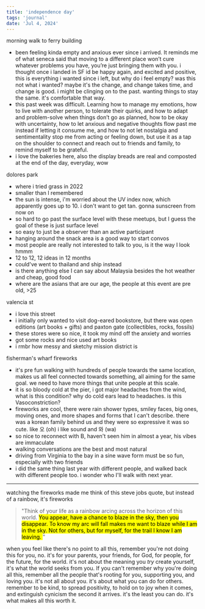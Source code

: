 ```yaml
---
title: 'independence day'
tags: 'journal'
date: 'Jul 4, 2024'
---
```


morning walk to ferry building

- been feeling kinda empty and anxious ever since i arrived. It reminds me of what seneca said that moving to a different place won’t cure whatever problems you have, you’re just bringing them with you. i thought once i landed in SF id be happy again, and excited and positive, this is everything i wanted since i left, but why do i feel empty? was this not what i wanted? maybe it's the change, and change takes time, and change is good. i might be clinging on to the past. wanting things to stay the same. it's comfortable that way.
- this past week was difficult. Learning how to manage my emotions, how to live with another person, to tolerate their quirks, and how to adapt and problem-solve when things don’t go as planned, how to be okay with uncertainty, how to let anxious and negative thoughts flow past me instead if letting it consume me, and how to not let nostalgia and sentimentality stop me from acting or feeling down, but use it as a tap on the shoulder to connect and reach out to friends and family, to remind myself to be grateful.
- i love the bakeries here, also the display breads are real and composted at the end of the day, everyday, wow

dolores park

- where i tried grass in 2022
- smaller than I remembered
- the sun is intense, i'm worried about the UV index now, which apparently goes up to 10. i don't want to get tan. gonna sunscreen from now on
- so hard to go past the surface level with these meetups, but I guess the goal of these is just surface level
- so easy to just be a observer than an active participant
- hanging around the snack area is a good way to start convos
- most people are really not interested to talk to you, is it the way I look hmmm
- 12 to 12, 12 ideas in 12 months
- could've went to thailand and ship instead
- is there anything else I can say about Malaysia besides the hot weather and cheap, good food
- where are the asians that are our age, the people at this event are pre old, >25

valencia st

- i love this street
- i initially only wanted to visit dog-eared bookstore, but there was open editions (art books + gifts) and paxton gate (collectibles, rocks, fossils)
- these stores were so nice, it took my mind off the anxiety and worries
- got some rocks and nice used art books
- i rmbr how messy and sketchy mission district is

fisherman's wharf fireworks

- it's pre fun walking with hundreds of people towards the same location, makes us all feel connected towards something, all aiming for the same goal. we need to have more things that unite people at this scale.
- it is so bloody cold at the pier, i got major headaches from the wind, what is this condition? why do cold ears lead to headaches. is this Vasoconstriction?
- fireworks are cool, there were rain shower types, smiley faces, big ones, moving ones, and more shapes and forms that I can't describe. there was a korean family behind us and they were so expressive it was so cute. like 오 (oh) i like sound and 와 (wa)
- so nice to reconnect with B, haven't seen him in almost a year, his vibes are immaculate
- walking conversations are the best and most natural
- driving from Virginia to the bay in a sine wave form must be so fun, especially with two friends
- i did the same thing last year with different people, and walked back with different people too. i wonder who I'll walk with next year.

---

watching the fireworks made me think of this steve jobs quote, but instead of a rainbow, it's fireworks

> "Think of your life as a rainbow arcing across the horizon of this world. <mark>You appear, have a chance to blaze in the sky, then you disappear. To know my arc will fall makes me want to blaze while I am in the sky. Not for others, but for myself, for the trail I know I am leaving. </mark>"

when you feel like there's no point to all this, remember you're not doing this for you, no. it's for your parents, your friends, for God, for people, for the future, for the world. it's not about the meaning you _try_ create yourself, it's what the world seeks from you. If you can't remember why you're doing all this, remember all the people that's rooting for you, supporting you, and loving you. it's not all about you. it's about what you can do for others. remember to be kind, to spread positivity, to hold on to joy when it comes, and extinguish cynicism the second it arrives. it's the least you can do. it's what makes all this worth it.
